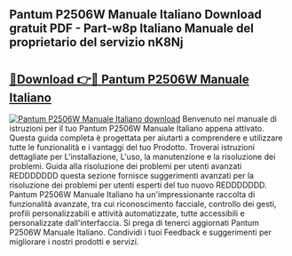 ## Pantum P2506W Manuale Italiano Download gratuit PDF - Part-w8p Italiano Manuale del proprietario del servizio nK8Nj

# <h2><a href="http://df97a8m.blite.top/?on=Pantum+P2506W+Manuale+Italiano">🔗Download 👉🔴 Pantum P2506W Manuale Italiano</a></h2>

[![Pantum P2506W Manuale Italiano download](https://i.imgur.com/lujVjoI.png)](http://df97a8m.blite.top/?on=Pantum+P2506W+Manuale+Italiano)
Benvenuto nel manuale di istruzioni per il tuo Pantum P2506W Manuale Italiano appena attivato. Questa guida completa è progettata per aiutarti a comprendere e utilizzare tutte le funzionalità e i vantaggi del tuo Prodotto. Troverai istruzioni dettagliate per L'installazione, L'uso, la manutenzione e la risoluzione dei problemi. Guida alla risoluzione dei problemi per utenti avanzati REDDDDDDD questa sezione fornisce suggerimenti avanzati per la risoluzione dei problemi per utenti esperti del tuo nuovo REDDDDDDD. Pantum P2506W Manuale Italiano ha un'impressionante raccolta di funzionalità avanzate, tra cui riconoscimento facciale, controllo dei gesti, profili personalizzabili e attività automatizzate, tutte accessibili e personalizzate dall'interfaccia. Si prega di tenerci aggiornati Pantum P2506W Manuale Italiano. Condividi i tuoi Feedback e suggerimenti per migliorare i nostri prodotti e servizi.
